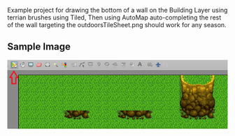 Example project for drawing the bottom of a wall on the Building Layer using terrian brushes using Tiled, 
Then using AutoMap auto-completing the rest of the wall
targeting the outdoorsTileSheet.png
should work for any season.

## Sample Image
![sample image](sample.png)